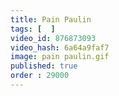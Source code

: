 ```yaml
---
title: Pain Paulin
tags: [  ]
video_id: 876873093
video_hash: 6a64a9faf7
image: pain paulin.gif
published: true
order : 29000
---
```

